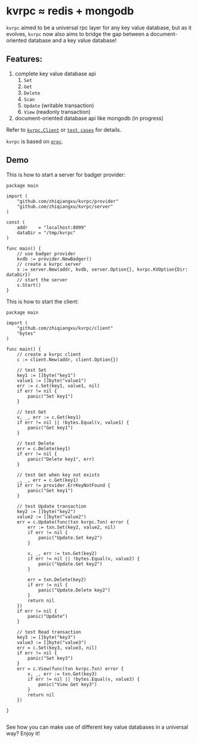 # kvrpc ≈ redis + mongodb

`kvrpc` aimed to be a universal rpc layer for any key value database, but as it evolves, `kvrpc` now also aims to bridge the gap between a document-oriented database and a key value database!

## Features:

1. complete key value database api
    1. `Set`
    2. `Get`
    3. `Delete`
    4. `Scan`
    5. `Update` (writable transaction)
    6. `View`   (readonly transaction)
2. document-oriented database api like mongodb (in progress)

Refer to [`kvrpc.Client`](https://github.com/zhiqiangxu/kvrpc/blob/master/kvrpc.go#L6) or [`test cases`](https://github.com/zhiqiangxu/kvrpc/blob/master/test/sit_test.go) for details.

`kvrpc` is based on [`qrpc`](https://github.com/zhiqiangxu/qrpc).

## Demo

This is how to start a server for badger provider:

```golang
package main

import (
    "github.com/zhiqiangxu/kvrpc/provider"
    "github.com/zhiqiangxu/kvrpc/server"
)

const (
	addr    = "localhost:8099"
	dataDir = "/tmp/kvrpc"
)

func main() {
    // use badger provider
    kvdb := provider.NewBadger()
    // create a kvrpc server
    s := server.New(addr, kvdb, server.Option{}, kvrpc.KVOption{Dir: dataDir})
    // start the server
    s.Start()
}

```

This is how to start the client:

```golang
package main

import (
    "github.com/zhiqiangxu/kvrpc/client"
    "bytes"
)

func main() {
    // create a kvrpc client
    c := client.New(addr, client.Option{})

    // test Set
    key1 := []byte("key1")
    value1 := []byte("value1")
    err := c.Set(key1, value1, nil)
    if err != nil {
        panic("Set key1")
    }

    // test Get
    v, _, err := c.Get(key1)
    if err != nil || !bytes.Equal(v, value1) {
        panic("Get key1")
    }

    // test Delete
    err = c.Delete(key1)
    if err != nil {
        panic("Delete key1", err)
    }

    // test Get when key not exists
    _, _, err = c.Get(key1)
    if err != provider.ErrKeyNotFound {
        panic("Get key1")
    }

    // test Update transaction
    key2 := []byte("key2")
    value2 := []byte("value2")
    err = c.Update(func(txn kvrpc.Txn) error {
        err := txn.Set(key2, value2, nil)
        if err != nil {
            panic("Update.Set key2")
        }

        v, _, err := txn.Get(key2)
        if err != nil || !bytes.Equal(v, value2) {
            panic("Update.Get key2")
        }

        err = txn.Delete(key2)
        if err != nil {
            panic("Update.Delete key2")
        }
        return nil
    })
    if err != nil {
        panic("Update")
    }
    
    // test Read transaction
    key3 := []byte("key3")
    value3 := []byte("value3")
    err = c.Set(key3, value3, nil)
    if err != nil {
        panic("Set key3")
    }
    err = c.View(func(txn kvrpc.Txn) error {
        v, _, err := txn.Get(key3)
        if err != nil || !bytes.Equal(v, value3) {
            panic("View Get key3")
        }
        return nil
    })

}


```

See how you can make use of different key value databases in a universal way? Enjoy it!